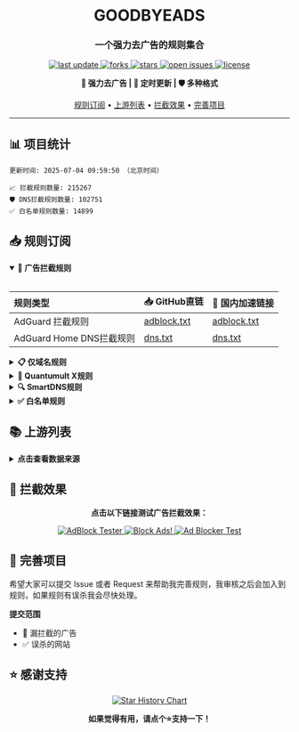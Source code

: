 <div align="center">
<h1 align="center">GOODBYEADS</h1>
<h3 align="center">一个强力去广告的规则集合</h3>

<p align="center">
  <a href="https://github.com/chuan0712/Anti-advertising">
    <img src="https://img.shields.io/github/last-commit/chuan0712/Anti-advertising?style=flat-square&color=blue" alt="last update" />
  </a>
  <a href="https://github.com/chuan0712/Anti-advertising">
    <img src="https://img.shields.io/github/forks/chuan0712/Anti-advertising?style=flat-square&color=brightgreen" alt="forks" />
  </a>
  <a href="https://github.com/chuan0712/Anti-advertising">
    <img src="https://img.shields.io/github/stars/chuan0712/Anti-advertising?style=flat-square&color=yellow" alt="stars" />
  </a>
  <a href="https://github.com/chuan0712/Anti-advertising/issues/">
    <img src="https://img.shields.io/github/issues/chuan0712/Anti-advertising?style=flat-square&color=red" alt="open issues" />
  </a>
  <a href="https://github.com/chuan0712/Anti-advertising">
    <img src="https://img.shields.io/github/license/chuan0712/Anti-advertising?style=flat-square&color=9cf" alt="license" />
  </a>
</p>

<p align="center">
  <b>🚫 强力去广告 | 🔄 定时更新 | 🛡️ 多种格式</b>
</p>

<p align="center">
  <a href="#-规则订阅">规则订阅</a> •
  <a href="#-上游列表">上游列表</a> •
  <a href="#-拦截效果">拦截效果</a> •
  <a href="#-完善项目">完善项目</a>
</p>

---

</div>

## 📊 项目统计

```
更新时间: 2025-07-04 09:59:50 （北京时间） 

📈 拦截规则数量: 215267 
🛡️ DNS拦截规则数量: 102751 
✅ 白名单规则数量: 14899 
```

## 📥 规则订阅

<details open>
<summary><b>🚫 广告拦截规则</b></summary>
<br>

| 规则类型 | 📥 GitHub直链 | 🚀 国内加速链接 |
| :---- | :---- | :---- |
| AdGuard 拦截规则 | [adblock.txt](https://raw.githubusercontent.com/chuan0712/Anti-advertising/master/data/rules/adblock.txt) | [adblock.txt](https://ghfast.top/raw.githubusercontent.com/chuan0712/Anti-advertising/master/data/rules/adblock.txt) |
| AdGuard Home DNS拦截规则 | [dns.txt](https://raw.githubusercontent.com/chuan0712/Anti-advertising/master/data/rules/dns.txt) | [dns.txt](https://ghfast.top/raw.githubusercontent.com/chuan0712/Anti-advertising/master/data/rules/dns.txt) |

</details>

<details>
<summary><b>📋 仅域名规则</b></summary>
<br>

| 规则类型 | 📥 GitHub直链 | 🚀 国内加速链接 |
| :---- | :---- | :---- |
| 黑名单域名列表 | [ad-domain.txt](https://raw.githubusercontent.com/chuan0712/Anti-advertising/master/data/rules/ad-domain.txt) | [ad-domain.txt](https://ghfast.top/raw.githubusercontent.com/chuan0712/Anti-advertising/master/data/rules/ad-domain.txt) |

</details>

<details>
<summary><b>📱 Quantumult X规则</b></summary>
<br>

| 规则类型 | 📥 GitHub直链 | 🚀 国内加速链接 |
| :---- | :---- | :---- |
| Quantumult X规则 | [qx.list](https://raw.githubusercontent.com/chuan0712/Anti-advertising/master/data/rules/qx.list) | [qx.list](https://ghfast.top/raw.githubusercontent.com/chuan0712/Anti-advertising/master/data/rules/qx.list) |

</details>

<details>
<summary><b>🔍 SmartDNS规则</b></summary>
<br>

| 规则类型 | 📥 GitHub直链 | 🚀 国内加速链接 |
| :---- | :---- | :---- |
| SmartDNS拦截规则 | [smartdns.conf](https://raw.githubusercontent.com/chuan0712/Anti-advertising/master/data/rules/smartdns.conf) | [smartdns.conf](https://ghfast.top/raw.githubusercontent.com/chuan0712/Anti-advertising/master/data/rules/smartdns.conf) |
| SmartDNS白名单 | [smartdns-whitelist.conf](https://raw.githubusercontent.com/chuan0712/Anti-advertising/master/data/rules/smartdns-whitelist.conf) | [smartdns-whitelist.conf](https://ghfast.top/raw.githubusercontent.com/chuan0712/Anti-advertising/master/data/rules/smartdns-whitelist.conf) |

</details>

<details>
<summary><b>✅ 白名单规则</b></summary>
<br>

| 规则类型 | 📥 GitHub直链 | 🚀 国内加速链接 |
| :---- | :---- | :---- |
| 白名单规则 | [allow.txt](https://raw.githubusercontent.com/chuan0712/Anti-advertising/master/data/rules/allow.txt) | [allow.txt](https://ghfast.top/raw.githubusercontent.com/chuan0712/Anti-advertising/master/data/rules/allow.txt) |
</details>

## 📚 上游列表

<details>
<summary><b>点击查看数据来源</b></summary>
<br>

- [AdGuard规则](https://github.com/AdguardTeam/AdguardFilters)
- [EasyPrivacy规则](https://easylist.to/)
- [乘风视频过滤规则](https://raw.githubusercontent.com/xinggsf/Adblock-Plus-Rule/master/mv.txt)
- [去APP下载提示规则](https://raw.githubusercontent.com/Noyllopa/NoAppDownload/master/NoAppDownload.txt)
- [AWAvenue 秋风广告规则](https://raw.githubusercontent.com/TG-Twilight/AWAvenue-Ads-Rule/main/AWAvenue-Ads-Rule.txt)
- [GOODBYEADS 规则](https://github.com//8680/GOODBYEADS)
- [自建规则](https://github.com/chuan0712/Anti-advertising/tree/master/data/mod)

</details>

## 🚫 拦截效果

<div align="center">
  <p><b>点击以下链接测试广告拦截效果：</b></p>
  
  <a href="https://adblock-tester.com">
    <img src="https://img.shields.io/badge/AdBlock%20Tester-测试链接-blue?style=for-the-badge" alt="AdBlock Tester"/>
  </a>
  
  <a href="https://blockads.fivefilters.org/">
    <img src="https://img.shields.io/badge/Block%20Ads!-测试链接-green?style=for-the-badge" alt="Block Ads!"/>
  </a>
  
  <a href="https://adblock.turtlecute.org/">
    <img src="https://img.shields.io/badge/Ad%20Blocker%20Test-测试链接-orange?style=for-the-badge" alt="Ad Blocker Test"/>
  </a>
</div>

## 💬 完善项目

希望大家可以提交 Issue 或者 Request 来帮助我完善规则，我审核之后会加入到规则，如果规则有误杀我会尽快处理。

**提交范围**

- 🚫 漏拦截的广告
- ✅ 误杀的网站

## ⭐ 感谢支持

<p align='center'>
  <a href="https://github.com/chuan0712/Anti-advertising/stargazers">
    <img src="https://api.star-history.com/svg?repos=8680/GOODBYEADS&type=Date" alt="Star History Chart">
  </a>
</p>

<div align="center">
  <b>如果觉得有用，请点个⭐支持一下！</b>
</div>
